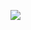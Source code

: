 ![](https://awesome-profile.vercel.app/api/profile?name=Igor%20Faustino&github=igorfaustino&wakatime=&job=Fullstack%20Developer&highlightColor=00FF88&aboutMe=I%27m%20a%20Fullstack%20Developer%20student%20from%20Brazil.%0AStudying%20now%20HTML5,%20CSS3,%20JavaScript%20and%20React.JS.&theme=dark)
